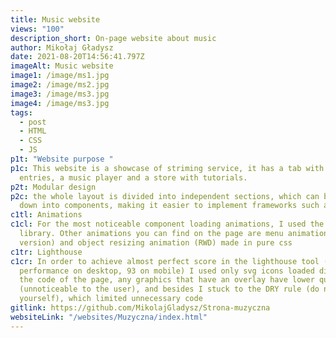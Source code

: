 ```yaml
---
title: Music website
views: "100"
description_short: On-page website about music
author: Mikołaj Gładysz
date: 2021-08-20T14:56:41.797Z
imageAlt: Music website
image1: /image/ms1.jpg
image2: /image/ms2.jpg
image3: /image/ms3.jpg
image4: /image/ms3.jpg
tags:
  - post
  - HTML
  - CSS
  - JS
p1t: "Website purpose "
p1c: This website is a showcase of striming service, it has a tab with blog
  entries, a music player and a store with tutorials.
p2t: Modular design
p2c: the whole layout is divided into independent sections, which can be broken
  down into components, making it easier to implement frameworks such as vue.js
c1tl: Animations
c1cl: For the most noticeable component loading animations, I used the Aos
  library. Other animations you can find on the page are menu animation (mobile
  version) and object resizing animation (RWD) made in pure css
c1tr: Lighthouse
c1cr: In order to achieve almost perfect score in the lighthouse tool ( 100
  performance on desktop, 93 on mobile) I used only svg icons loaded directly in
  the code of the page, any graphics that have an overlay have lower quality
  (unnoticeable to the user), and besides I stuck to the DRY rule (do not repeat
  yourself), which limited unnecessary code
gitlink: https://github.com/MikolajGladysz/Strona-muzyczna
websiteLink: "/websites/Muzyczna/index.html"
---
```

